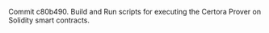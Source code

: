 Commit c80b490.                    Build and Run scripts for executing the Certora Prover on Solidity smart contracts.